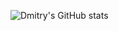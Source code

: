 ![Dmitry's GitHub stats](https://github-readme-stats.vercel.app/api?username=dmitry-do&count_private=true)
